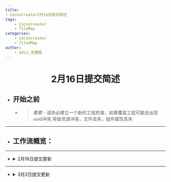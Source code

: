 ```yaml
---
title:
- CocosCreator2月16日提交简述
tags: 
    - CocosCreater
    - TileMap
categories:
    - CocosCreater
    - TiledMap
author:
    - Adia_沈捷翔
---
```


# <center><b>2月16日提交简述</b></center>
- ## <b>开始之前</b>
    - > *重要* - 请务必建立一个新的工程检查，如果覆盖工程可能会出现uuid冲突,导致资源冲突，文件丢失，组件属性丢失
---
- ## <b>工作流概览：</b>
---
  - <details><summary>2月16日提交更新 </summary>

    - **中心地块**

      - 问题描述：
        - 中心建筑的地块是可以点击的，只不过地块不用弹起
      - 标注：
        - 解决

    - **中心建筑动画**

      - 问题描述：
        - 这个闪光有点太亮了，可以适当降低一下亮度和闪烁频率
      - 标注：
        - 解决

    - **新增动画**

      - 内容：
        - 传送门，海上别墅3个，飞艇，森林区域门，森林区域房子，火山

    - **地块层级**

      - 问题描述：
        - 地块层级看起来有些问题
      - 标注：
        - 已提供解决方案，未提供素材

    - **坐标**

      - 问题描述：
        - 坐标未有提示
      - 标注：
        - 解决

    - **其他1**

      - 问题描述：
        - 地块点击后建筑不会移动
      - 标注：
        - 解决
        
    - **其他2**

      - 问题描述：
        - 地图中如果有突然与周围环境不同的地块可以平滑掉
      - 标注：
        - 解决
        
    - **其他3**

      - 问题描述：
        - 地块黑边
      - 标注：
        - 解决

    - **地块数量**

      - 问题描述：
        - 需要2025个可点击地块
      - 标注：
        - 解决
  
    - **中心地块数量**

      - 问题描述：
        - 需求9x9
      - 标注：
        - 解决
        
    - **中心建筑不可点击区域**

      - 问题描述：
        - 中心建筑未对其
      - 标注：
        - 解决
        - </details>
---
- <details><summary>3月2日提交更新 </summary>

    - **夜间素材制作**

      - 问题描述：
        - 夜间素材包括：夜间动画，夜间地块，夜间景观
      - 标注：
        - 解决,检查方法：
          - LandMgr.ts
            - m_TEST_FROM_ADIA
              - test:
                - 'true'：预览
                - 'false': 上线
              - mapId：
                - 预览地图的id
              - dayOrNight：
                - 'Day': 所选地图的白天
                - 'Night': 所选地图的晚上

    - **小地图**

      - 问题描述：
        - 小地图功能以及icon
      - 标注：
        - 解决

    - **搜索地块**

      - 问题描述：
        - 搜索地块功能
      - 标注：
        - 解决

    - **无效过程文件清理**

      - 问题描述：
        - 新增地图路径 大小从：157MB 缩小到：3.76MB; 测试地图删除
      - 标注：
        - 解决
        - </details>